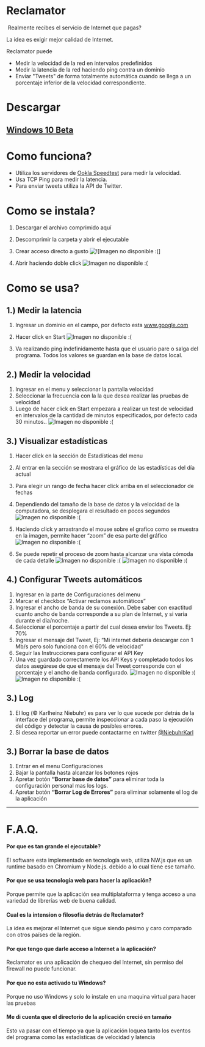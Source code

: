 
# Reclamator
 Realmente recibes el servicio de Internet que pagas?

La idea es exigir mejor calidad de Internet.

Reclamator puede 
- Medir la velocidad de la red en intervalos predefinidos
- Medir la latencia de la red haciendo ping contra un dominio
- Enviar "Tweets" de forma totalmente automática cuando se llega a un porcentaje inferior de la velocidad correspondiente. 

# Descargar
[Windows 10 Beta](https://github.com/Reclamator/Reclamator.github.io/blob/master/files/Reclamator%20windows-x32.zip?raw=true)
------

# Como funciona?
- Utiliza los servidores de [Ookla Speedtest](speedtest.net) para medir la velocidad.
- Usa TCP Ping para medir la latencia.
- Para enviar tweets utiliza la API de Twitter.

# Como se instala?
1. Descargar el archivo comprimido aquí
2. Descomprimir la carpeta y abrir el ejecutable
3. Crear acceso directo a gusto
![![Imagen no disponible :(]](https://github.com/Reclamator/Reclamator.github.io/blob/master/img/1.png?raw=true)

3. Abrir haciendo doble click
![Imagen no disponible :(](https://github.com/Reclamator/Reclamator.github.io/blob/master/img/14.png?raw=true)

# Como se usa?
## 1.) Medir la latencia
1. Ingresar un dominio en el campo, por defecto esta www.google.com
2. Hacer click en Start
![Imagen no disponible :(](https://github.com/Reclamator/Reclamator.github.io/blob/master/img/3.png?raw=true)

3. Va realizando ping indefinidamente hasta que el usuario pare o salga del programa. Todos los valores se guardan en la base de datos local.


## 2.) Medir la velocidad
1. Ingresar en el menu y seleccionar la pantalla velocidad
2. Seleccionar la frecuencia con la la que desea realizar las pruebas de velocidad
3. Luego de hacer click en Start empezara a realizar un test de velocidad en intervalos de la cantidad de minutos especificados, por defecto cada 30 minutos..
![Imagen no disponible :(](https://github.com/Reclamator/Reclamator.github.io/blob/master/img/4.png?raw=true)

## 3.) Visualizar estadísticas 
1. Hacer click en la sección de Estadísticas del menu
2. Al entrar en la sección se mostrara el gráfico de las estadísticas del día actual
3. Para elegir un rango de fecha hacer click arriba en el seleccionador de fechas
4. Dependiendo del tamaño de la base de datos y la velocidad de la computadora, se desplegara el resultado en pocos segundos
![Imagen no disponible :(](https://github.com/Reclamator/Reclamator.github.io/blob/master/img/8.png?raw=true)

5. Haciendo click y arrastrando el mouse sobre el grafico como se muestra en la imagen, permite hacer “zoom” de esa parte del gráfico 
![Imagen no disponible :(](https://github.com/Reclamator/Reclamator.github.io/blob/master/img/9.png?raw=true)

6. Se puede repetir el proceso de zoom hasta alcanzar una vista cómoda de cada detalle 
![Imagen no disponible :(](https://github.com/Reclamator/Reclamator.github.io/blob/master/img/12.png?raw=true)
![Imagen no disponible :(](https://github.com/Reclamator/Reclamator.github.io/blob/master/img/13.png?raw=true)


## 4.) Configurar Tweets automáticos
1. Ingresar en la parte de Configuraciones del menu
2. Marcar el checkbox “Activar reclamos automáticos”
3. Ingresar el ancho de banda de su conexión. Debe saber con exactitud cuanto ancho de banda corresponde a su plan de Internet, y si varia durante el dia/noche.
4. Seleccionar el porcentaje a partir del cual desea enviar los Tweets. Ej: 70% 
5. Ingresar el mensaje del Tweet, Ej: “Mi internet debería descargar con 1 Mb/s pero solo funciona con el 60% de velocidad”
6. Seguir las Instrucciones para configurar el API Key
7. Una vez guardado correctamente los API Keys y completado todos los datos asegúrese de que el mensaje del Tweet corresponde con el porcentaje y el ancho de banda configurado. 
![Imagen no disponible :(](https://github.com/Reclamator/Reclamator.github.io/blob/master/img/16.png?raw=true "Antes")
![Imagen no disponible :(](https://github.com/Reclamator/Reclamator.github.io/blob/master/img/17.png?raw=true "Despues")


## 3.) Log
1. El log (© Karlheinz Niebuhr) es para ver lo que sucede por detrás de la interface del programa, permite inspeccionar a cada paso la ejecución del código y detectar la  causa de posibles errores.
2. Si desea reportar un error puede contactarme en twitter [@NiebuhrKarl](https://twitter.com/niebuhrkarl)


## 3.) Borrar la base de datos 
1. Entrar en el menu Configuraciones
2. Bajar la pantalla hasta alcanzar los botones rojos 
3. Apretar botón **“Borrar base de datos”** para eliminar toda la configuración personal mas los logs. 
4. Apretar botón **“Borrar Log de Errores”** para eliminar solamente el log de la aplicación 




---- 
# F.A.Q.
#### Por que es tan grande el ejecutable?
El software esta implementado en tecnología web, utiliza NW.js que es un runtime basado en Chromium y Node.js. debido a lo cual tiene ese tamaño. 
#### Por que se usa tecnología web para hacer la aplicación?
Porque permite que la aplicación sea multiplataforma y tenga acceso a una variedad de librerías web de buena calidad.
#### Cual es la intension o filosofia detrás de Reclamator?
La idea es mejorar el Internet que sigue siendo pésimo y caro comparado con otros países de la región. 
#### Por que tengo que darle acceso a Internet a la aplicación? 
Reclamator es una aplicación de chequeo del Internet, sin permiso del firewall no puede funcionar. 
#### Por que no esta activado tu Windows?
Porque no uso Windows y solo lo instale en una maquina virtual para hacer las pruebas 
#### Me di cuenta que el directorio de la aplicación creció en tamaño
Esto va pasar con el tiempo ya que la aplicación loquea tanto los eventos del programa como las estadísticas de velocidad y latencia






<!-- Analytics -->
<script type="text/javascript">
    (function(i, s, o, g, r, a, m) {
    i['GoogleAnalyticsObject'] = r;
    i[r] = i[r] || function() {
        (i[r].q = i[r].q || []).push(arguments)
    }, i[r].l = 1 * new Date();
    a = s.createElement(o),
        m = s.getElementsByTagName(o)[0];
    a.async = 1;
    a.src = g;
    m.parentNode.insertBefore(a, m)
})(window, document, 'script', '//www.google-analytics.com/analytics.js', 'ga');

ga('create', 'UA-37427094-5', 'auto');
ga('send', 'pageview');
</script>
